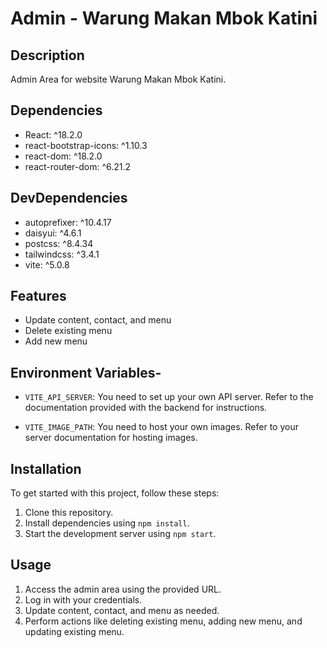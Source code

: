# Admin - Warung Makan Mbok Katini

## Description

Admin Area for website Warung Makan Mbok Katini.

## Dependencies

- React: ^18.2.0
- react-bootstrap-icons: ^1.10.3
- react-dom: ^18.2.0
- react-router-dom: ^6.21.2

## DevDependencies

- autoprefixer: ^10.4.17
- daisyui: ^4.6.1
- postcss: ^8.4.34
- tailwindcss: ^3.4.1
- vite: ^5.0.8

## Features

- Update content, contact, and menu
- Delete existing menu
- Add new menu

## Environment Variables-

- `VITE_API_SERVER`: You need to set up your own API server. Refer to the documentation provided with the backend for instructions.

- `VITE_IMAGE_PATH`: You need to host your own images. Refer to your server documentation for hosting images.

## Installation

To get started with this project, follow these steps:

1. Clone this repository.
2. Install dependencies using `npm install`.
3. Start the development server using `npm start`.

## Usage

1. Access the admin area using the provided URL.
2. Log in with your credentials.
3. Update content, contact, and menu as needed.
4. Perform actions like deleting existing menu, adding new menu, and updating existing menu.
